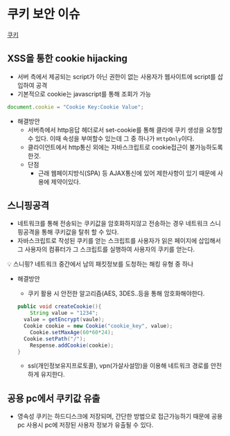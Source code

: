 # 쿠키 보안 이슈

[쿠키](%E1%84%8F%E1%85%AE%E1%84%8F%E1%85%B5%20c3986835dff14be1b556da09b8089535.md) 

## XSS을 통한 cookie hijacking

- 서버 측에서 제공되는 script가 아닌 권한이 없는 사용자가 웹사이트에 script를 삽입하여 공격
- 기본적으로 cookie는 javascript를 통해 조회가 가능

```jsx
document.cookie = "Cookie Key:Cookie Value";
```

- 해결방안
    - 서버측에서 http응답 헤더로서 set-cookie를 통해 클라에 쿠키 생성을 요청할수 있다. 이때 속성을 부여할수 있는데 그 중 하나가 `HttpOnly`이다.
    - 클라이언트에서 http통신 외에는 자바스크립트로 cookie접근이 불가능하도록 한것.
    - 단점
        - 근래 웹페이지방식(SPA) 등 AJAX통신에 있어 제한사항이 있기 때문에 사용에 제약이있다.

## 스니핑공격

- 네트워크를 통해 전송되는 쿠키값을 암호화하지않고 전송하는 경우 네트워크 스니핑공격을 통해 쿠키값을 탈취 할 수 있다.
- 자바스크립트로 작성된 쿠키를 얻는 스크립트를 사용자가 읽은 페이지에 삽입해서 그 사용자의 컴퓨터가 그 스크립트를 실행하여 사용자의 쿠키를 얻는다.

<aside>
💡 스니핑? 네트워크 중간에서 남의 패킷정보를 도청하는 해킹 유형 중 하나

</aside>

- 해결방안
    - 쿠키 활용 시 안전한 알고리즘(AES, 3DES..등을 통해 암호화해야한다.
    
    ```java
    public void createCookie(){
    	String value = "1234";
      value = getEncrypt(vaule);
      Cookie cookie = new Cookie("cookie_key", value);
    	Cookie.setMaxAge(60*60*24);
      Cookie.setPath("/");
    	Respense.addCookie(cookie);
    }
    ```
    
    - ssl(개인정보유지프로토콜), vpn(가살사설망)을 이용해 네트워크 경로를 안전하게 유지한다.

## 공용 pc에서 쿠키값 유출

- 영속성 쿠키는 하드디스크에 저장되며, 간단한 방법으로 접근가능하기 때문에 공용pc 사용시 pc에 저장된 사용자 정보가 유출될 수 있다.